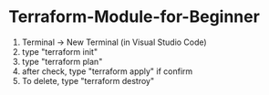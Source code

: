 # Terraform-Module-for-Beginner
1. Terminal -> New Terminal (in Visual Studio Code)<br />
2. type "terraform init"<br />
3. type "terraform plan"<br />
4. after check, type "terraform apply" if confirm<br />
5. To delete, type "terraform destroy"<br />
